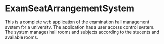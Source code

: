 # ExamSeatArrangementSystem
This is a complete web application of the examination hall management system for a university. The application has a user access control system. The system manages hall rooms and subjects according to the students and available rooms.
